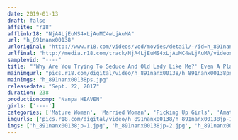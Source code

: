 ```yaml
---
date: 2019-01-13
draft: false
affsite: "r18"
afflinkr18: "NjA4LjEuMS4xLjAuMC4wLjAuMA"
url: "h_891nanx00138"
urloriginal: "http://www.r18.com/videos/vod/movies/detail/-/id=h_891nanx00138"
urlfinal: "http://media.r18.com/track/NjA4LjEuMS4xLjAuMC4wLjAuMA/videos/vod/movies/detail/-/id=h_891nanx00138"
samplevid: "----"
title: "'Why Are You Trying To Seduce And Old Lady Like Me?' Even A Plain Jane Housewife Who Forgot What It Feels Like To Be A Woman Is Happy When She Meets A Man Out Picking Up Girls So She Let Him Fuck Her!! 2"
mainimgurl: "pics.r18.com/digital/video/h_891nanx00138/h_891nanx00138ps.jpg"
mainimgs: "h_891nanx00138ps.jpg"
releasedate: "Sept. 22, 2017"
duration: 238
productioncomp: "Nanpa HEAVEN"
girls: ['----']
categories: ['Mature Woman', 'Married Woman', 'Picking Up Girls', 'Amateur', 'Nymphomaniac', 'Threesome / Foursome', 'Over 4 Hours']
imgurls: ['pics.r18.com/digital/video/h_891nanx00138/h_891nanx00138jp-1.jpg', 'pics.r18.com/digital/video/h_891nanx00138/h_891nanx00138jp-2.jpg', 'pics.r18.com/digital/video/h_891nanx00138/h_891nanx00138jp-3.jpg', 'pics.r18.com/digital/video/h_891nanx00138/h_891nanx00138jp-4.jpg', 'pics.r18.com/digital/video/h_891nanx00138/h_891nanx00138jp-5.jpg', 'pics.r18.com/digital/video/h_891nanx00138/h_891nanx00138jp-6.jpg', 'pics.r18.com/digital/video/h_891nanx00138/h_891nanx00138jp-7.jpg', 'pics.r18.com/digital/video/h_891nanx00138/h_891nanx00138jp-8.jpg', 'pics.r18.com/digital/video/h_891nanx00138/h_891nanx00138jp-9.jpg', 'pics.r18.com/digital/video/h_891nanx00138/h_891nanx00138jp-10.jpg', 'pics.r18.com/digital/video/h_891nanx00138/h_891nanx00138jp-11.jpg', 'pics.r18.com/digital/video/h_891nanx00138/h_891nanx00138jp-12.jpg', 'pics.r18.com/digital/video/h_891nanx00138/h_891nanx00138jp-13.jpg', 'pics.r18.com/digital/video/h_891nanx00138/h_891nanx00138jp-14.jpg', 'pics.r18.com/digital/video/h_891nanx00138/h_891nanx00138jp-15.jpg', 'pics.r18.com/digital/video/h_891nanx00138/h_891nanx00138jp-16.jpg', 'pics.r18.com/digital/video/h_891nanx00138/h_891nanx00138jp-17.jpg', 'pics.r18.com/digital/video/h_891nanx00138/h_891nanx00138jp-18.jpg', 'pics.r18.com/digital/video/h_891nanx00138/h_891nanx00138jp-19.jpg', 'pics.r18.com/digital/video/h_891nanx00138/h_891nanx00138jp-20.jpg']
imgs: ['h_891nanx00138jp-1.jpg', 'h_891nanx00138jp-2.jpg', 'h_891nanx00138jp-3.jpg', 'h_891nanx00138jp-4.jpg', 'h_891nanx00138jp-5.jpg', 'h_891nanx00138jp-6.jpg', 'h_891nanx00138jp-7.jpg', 'h_891nanx00138jp-8.jpg', 'h_891nanx00138jp-9.jpg', 'h_891nanx00138jp-10.jpg', 'h_891nanx00138jp-11.jpg', 'h_891nanx00138jp-12.jpg', 'h_891nanx00138jp-13.jpg', 'h_891nanx00138jp-14.jpg', 'h_891nanx00138jp-15.jpg', 'h_891nanx00138jp-16.jpg', 'h_891nanx00138jp-17.jpg', 'h_891nanx00138jp-18.jpg', 'h_891nanx00138jp-19.jpg', 'h_891nanx00138jp-20.jpg']
---
```

